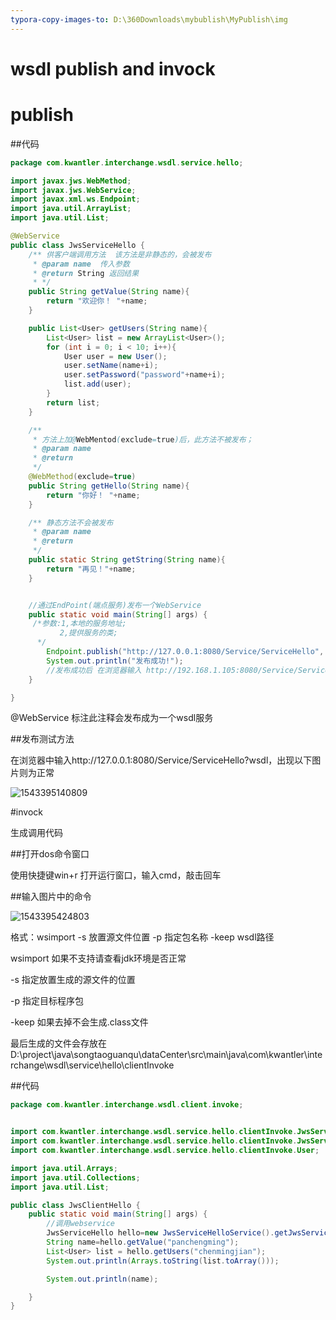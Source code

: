```yaml
---
typora-copy-images-to: D:\360Downloads\mybublish\MyPublish\img
---
```


# wsdl publish and invock

# publish

##代码

```java
package com.kwantler.interchange.wsdl.service.hello;

import javax.jws.WebMethod;
import javax.jws.WebService;
import javax.xml.ws.Endpoint;
import java.util.ArrayList;
import java.util.List;

@WebService
public class JwsServiceHello {
    /** 供客户端调用方法  该方法是非静态的，会被发布
     * @param name  传入参数
     * @return String 返回结果
     * */
    public String getValue(String name){
        return "欢迎你！ "+name;
    }

    public List<User> getUsers(String name){
        List<User> list = new ArrayList<User>();
        for (int i = 0; i < 10; i++){
            User user = new User();
            user.setName(name+i);
            user.setPassword("password"+name+i);
            list.add(user);
        }
        return list;
    }

    /**
     * 方法上加@WebMentod(exclude=true)后，此方法不被发布；
     * @param name
     * @return
     */
    @WebMethod(exclude=true)
    public String getHello(String name){
        return "你好！ "+name;
    }

    /** 静态方法不会被发布
     * @param name
     * @return
     */
    public static String getString(String name){
        return "再见！"+name;
    }


    //通过EndPoint(端点服务)发布一个WebService
    public static void main(String[] args) {
     /*参数:1,本地的服务地址;
           2,提供服务的类;
      */
        Endpoint.publish("http://127.0.0.1:8080/Service/ServiceHello", new JwsServiceHello());
        System.out.println("发布成功!");
        //发布成功后 在浏览器输入 http://192.168.1.105:8080/Service/ServiceHello?wsdl
    }

}
```

@WebService 标注此注释会发布成为一个wsdl服务

##发布测试方法

在浏览器中输入http://127.0.0.1:8080/Service/ServiceHello?wsdl，出现以下图片则为正常

![1543395140809](C:\Users\Administrator\AppData\Roaming\Typora\typora-user-images\1543395140809.png)



#invock

生成调用代码

##打开dos命令窗口

使用快捷键win+r 打开运行窗口，输入cmd，敲击回车

##输入图片中的命令

![1543395424803](C:\Users\Administrator\AppData\Roaming\Typora\typora-user-images\1543395424803.png)

格式：wsimport -s 放置源文件位置 -p 指定包名称 -keep wsdl路径

wsimport  如果不支持请查看jdk环境是否正常

-s  指定放置生成的源文件的位置

-p  指定目标程序包

-keep  如果去掉不会生成.class文件

最后生成的文件会存放在D:\project\java\songtaoguanqu\dataCenter\src\main\java\com\kwantler\interchange\wsdl\service\hello\clientInvoke

##代码

```java
package com.kwantler.interchange.wsdl.client.invoke;


import com.kwantler.interchange.wsdl.service.hello.clientInvoke.JwsServiceHello;
import com.kwantler.interchange.wsdl.service.hello.clientInvoke.JwsServiceHelloService;
import com.kwantler.interchange.wsdl.service.hello.clientInvoke.User;

import java.util.Arrays;
import java.util.Collections;
import java.util.List;

public class JwsClientHello {
    public static void main(String[] args) {
        //调用webservice
        JwsServiceHello hello=new JwsServiceHelloService().getJwsServiceHelloPort();
        String name=hello.getValue("panchengming");
        List<User> list = hello.getUsers("chenmingjian");
        System.out.println(Arrays.toString(list.toArray()));

        System.out.println(name);

    }
}
```